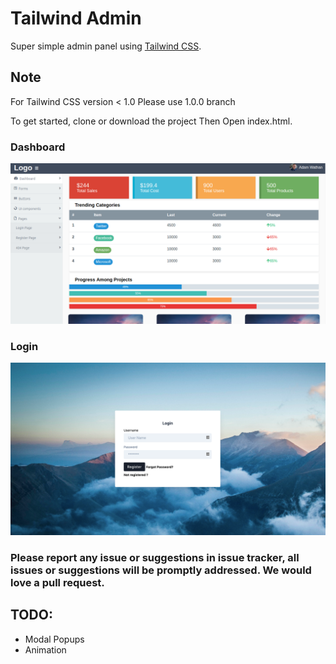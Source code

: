 # Tailwind Admin

Super simple admin panel using [Tailwind CSS](https://tailwindcss.com).

## Note
For Tailwind CSS version < 1.0
Please use 1.0.0 branch

To get started, clone or download the project
Then Open index.html.

### Dashboard
![Image of Yaktocat](dist/images/dashboard.png)

### Login

![Image of Yaktocat](dist/images/login.png)

### Please report any issue or suggestions in issue tracker, all issues or suggestions will be promptly addressed. We would love a pull request.


## TODO:
 * Modal Popups
 * Animation
